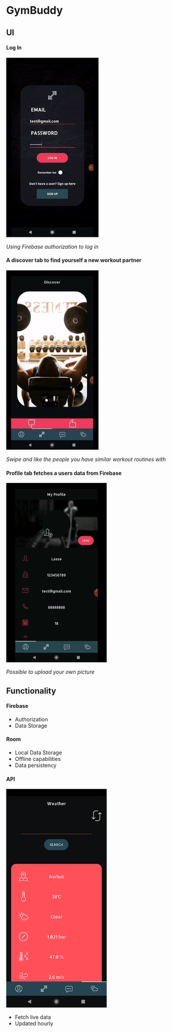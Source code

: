 # **GymBuddy**

## UI

#### Log In

![](login.gif)

*Using Firebase authorization to log in*

#### A discover tab to find yourself a new workout partner

![](carousel.gif)

*Swipe and like the people you have similar workout routines with*

#### Profile tab fetches a users data from Firebase

![](profile.gif)

*Possible to upload your own picture*

## Functionality

#### Firebase

* Authorization
* Data Storage

#### Room

* Local Data Storage
* Offline capabilities
* Data persistency

#### API

![](API2.png)

* Fetch live data
* Updated hourly
